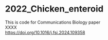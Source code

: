 # 2022_Chicken_enteroid 
This is code for Communications Biology paper \
XXXX \
https://doi.org/10.1016/j.fsi.2024.109358